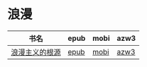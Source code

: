 # 浪漫

| 书名 | epub | mobi | azw3 |
| --- | --- | --- | --- |
| [浪漫主义的根源](None) | [epub](None) | [mobi](None) | [azw3](None) |
